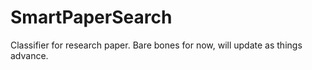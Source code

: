# SmartPaperSearch
Classifier for research paper. Bare bones for now, will update as things advance.
